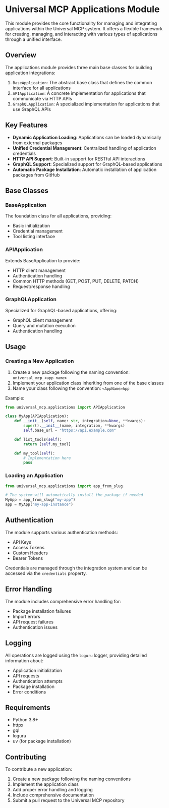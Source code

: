 # Universal MCP Applications Module

This module provides the core functionality for managing and integrating applications within the Universal MCP system. It offers a flexible framework for creating, managing, and interacting with various types of applications through a unified interface.

## Overview

The applications module provides three main base classes for building application integrations:

1. `BaseApplication`: The abstract base class that defines the common interface for all applications
2. `APIApplication`: A concrete implementation for applications that communicate via HTTP APIs
3. `GraphQLApplication`: A specialized implementation for applications that use GraphQL APIs

## Key Features

- **Dynamic Application Loading**: Applications can be loaded dynamically from external packages
- **Unified Credential Management**: Centralized handling of application credentials
- **HTTP API Support**: Built-in support for RESTful API interactions
- **GraphQL Support**: Specialized support for GraphQL-based applications
- **Automatic Package Installation**: Automatic installation of application packages from GitHub

## Base Classes

### BaseApplication

The foundation class for all applications, providing:
- Basic initialization
- Credential management
- Tool listing interface

### APIApplication

Extends BaseApplication to provide:
- HTTP client management
- Authentication handling
- Common HTTP methods (GET, POST, PUT, DELETE, PATCH)
- Request/response handling

### GraphQLApplication

Specialized for GraphQL-based applications, offering:
- GraphQL client management
- Query and mutation execution
- Authentication handling

## Usage

### Creating a New Application

1. Create a new package following the naming convention: `universal_mcp_<app_name>`
2. Implement your application class inheriting from one of the base classes
3. Name your class following the convention: `<AppName>App`

Example:
```python
from universal_mcp.applications import APIApplication

class MyApp(APIApplication):
    def __init__(self, name: str, integration=None, **kwargs):
        super().__init__(name, integration, **kwargs)
        self.base_url = "https://api.example.com"

    def list_tools(self):
        return [self.my_tool]

    def my_tool(self):
        # Implementation here
        pass
```

### Loading an Application

```python
from universal_mcp.applications import app_from_slug

# The system will automatically install the package if needed
MyApp = app_from_slug("my-app")
app = MyApp("my-app-instance")
```

## Authentication

The module supports various authentication methods:
- API Keys
- Access Tokens
- Custom Headers
- Bearer Tokens

Credentials are managed through the integration system and can be accessed via the `credentials` property.

## Error Handling

The module includes comprehensive error handling for:
- Package installation failures
- Import errors
- API request failures
- Authentication issues

## Logging

All operations are logged using the `loguru` logger, providing detailed information about:
- Application initialization
- API requests
- Authentication attempts
- Package installation
- Error conditions

## Requirements

- Python 3.8+
- httpx
- gql
- loguru
- uv (for package installation)

## Contributing

To contribute a new application:
1. Create a new package following the naming conventions
2. Implement the application class
3. Add proper error handling and logging
4. Include comprehensive documentation
5. Submit a pull request to the Universal MCP repository
